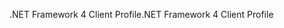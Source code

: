 <span data-ttu-id="d652d-101">.NET Framework 4 Client Profile</span><span class="sxs-lookup"><span data-stu-id="d652d-101">.NET Framework 4 Client Profile</span></span>